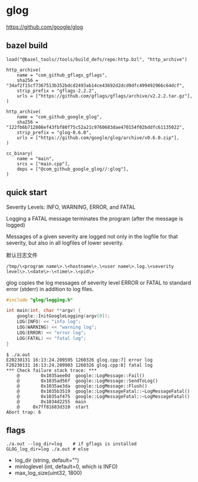 # glog

https://github.com/google/glog

## bazel build

```bazel
load("@bazel_tools//tools/build_defs/repo:http.bzl", "http_archive")

http_archive(
    name = "com_github_gflags_gflags",
    sha256 = "34af2f15cf7367513b352bdcd2493ab14ce43692d2dcd9dfc499492966c64dcf",
    strip_prefix = "gflags-2.2.2",
    urls = ["https://github.com/gflags/gflags/archive/v2.2.2.tar.gz"],
)

http_archive(
    name = "com_github_google_glog",
    sha256 = "122fb6b712808ef43fbf80f75c52a21c9760683dae470154f02bddfc61135022",
    strip_prefix = "glog-0.6.0",
    urls = ["https://github.com/google/glog/archive/v0.6.0.zip"],
)
```

```bazel
cc_binary(
    name = "main",
    srcs = ["main.cpp"],
    deps = ["@com_github_google_glog//:glog"],
)
```

## quick start

Severity Levels: INFO, WARNING, ERROR, and FATAL

Logging a FATAL message terminates the program (after the message is logged)

Messages of a given severity are logged not only in the logfile for that severity, but also in all logfiles of lower severity.

默认日志文件

```
/tmp/\<program name\>.\<hostname\>.\<user name\>.log.\<severity level\>.\<date\>-\<time\>.\<pid\>
```

glog copies the log messages of severity level ERROR or FATAL to standard error (stderr) in addition to log files.

```cpp
#include "glog/logging.h"

int main(int, char **argv) {
    google::InitGoogleLogging(argv[0]);
    LOG(INFO) << "info log";
    LOG(WARNING) << "warning log";
    LOG(ERROR) << "error log";
    LOG(FATAL) << "fatal log";
}
```

```shell
$ ./a.out
E20230131 16:13:24.209595 1260326 glog.cpp:7] error log
F20230131 16:13:24.209903 1260326 glog.cpp:8] fatal log
*** Check failure stack trace: ***
    @        0x1035aee0d  google::LogMessage::Fail()
    @        0x1035ad56f  google::LogMessage::SendToLog()
    @        0x1035ae3da  google::LogMessage::Flush()
    @        0x1035b3519  google::LogMessageFatal::~LogMessageFatal()
    @        0x1035af475  google::LogMessageFatal::~LogMessageFatal()
    @        0x1034d2255  main
    @     0x7ff81683d310  start
Abort trap: 6
```

## flags

```shell
./a.out --log_dir=log    # if gflags is installed
GLOG_log_dir=log ./a.out # else
```

- log_dir (string, default="")
- minloglevel (int, default=0, which is INFO)
- max_log_size(uint32, 1800)
